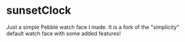 # sunsetClock
Just a simple Pebble watch face I made. It is a fork of the "simplicity" default watch face with some added features!
